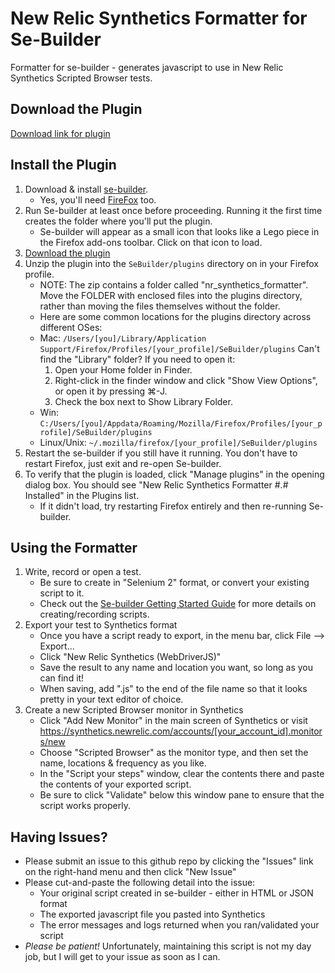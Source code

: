 New Relic Synthetics Formatter for Se-Builder
==============================

Formatter for se-builder - generates javascript to use in New Relic Synthetics Scripted Browser tests.

## Download the Plugin

[Download link for plugin](https://github.com/sschwartzman/newrelic-synthetics-sebuilder/blob/master/nr_synthetics_formatter.zip)

## Install the Plugin

1. Download & install [se-builder](http://sebuilder.github.io/se-builder/).
   * Yes, you'll need [FireFox](https://www.mozilla.org/en-US/firefox/new/) too.
2. Run Se-builder at least once before proceeding. Running it the first time creates the folder where you'll put the plugin.
   * Se-builder will appear as a small icon that looks like a Lego piece in the Firefox add-ons toolbar. Click on that icon to load.
3. [Download the plugin](https://github.com/sschwartzman/newrelic-synthetics-sebuilder/blob/master/nr_synthetics_formatter.zip)
4. Unzip the plugin into the `SeBuilder/plugins` directory on in your Firefox profile. 
   * NOTE: The zip contains a folder called "nr_synthetics_formatter". Move the FOLDER with enclosed files into the plugins directory, rather than moving the files themselves without the folder.
   * Here are some common locations for the plugins directory across different OSes:
   * Mac: `/Users/[you]/Library/Application Support/Firefox/Profiles/[your_profile]/SeBuilder/plugins`
     Can't find the "Library" folder? If you need to open it:
     1. Open your Home folder in Finder.
     2. Right-click in the finder window and click "Show View Options", or open it by pressing ⌘-J.
     3. Check the box next to Show Library Folder.
   * Win: `C:/Users/[you]/Appdata/Roaming/Mozilla/Firefox/Profiles/[your_profile]/SeBuilder/plugins`
   * Linux/Unix: `~/.mozilla/firefox/[your_profile]/SeBuilder/plugins`
5. Restart the se-builder if you still have it running. You don't have to restart Firefox, just exit and re-open Se-builder.
6. To verify that the plugin is loaded, click "Manage plugins" in the opening dialog box. You should see "New Relic Synthetics Formatter #.#  Installed" in the Plugins list.
   * If it didn't load, try restarting Firefox entirely and then re-running Se-builder.
   
## Using the Formatter

1. Write, record or open a test. 
   * Be sure to create in "Selenium 2" format, or convert your existing script to it.
   * Check out the [Se-builder Getting Started Guide](https://github.com/sebuilder/se-builder/wiki/Getting-Started#recording-your-first-script) for more details on creating/recording scripts.
2. Export your test to Synthetics format
   * Once you have a script ready to export, in the menu bar, click File --> Export...
   * Click "New Relic Synthetics (WebDriverJS)"
   * Save the result to any name and location you want, so long as you can find it! 
   * When saving, add ".js" to the end of the file name so that it looks pretty in your text editor of choice.
3. Create a new Scripted Browser monitor in Synthetics
   * Click "Add New Monitor" in the main screen of Synthetics or visit https://synthetics.newrelic.com/accounts/[your_account_id].monitors/new
   * Choose "Scripted Browser" as the monitor type, and then set the name, locations & frequency as you like.
   * In the "Script your steps" window, clear the contents there and paste the contents of your exported script.
   * Be sure to click "Validate" below this window pane to ensure that the script works properly.

## Having Issues?

* Please submit an issue to this github repo by clicking the "Issues" link on the right-hand menu and then click "New Issue"
* Please cut-and-paste the following detail into the issue:
  * Your original script created in se-builder - either in HTML or JSON format
  * The exported javascript file you pasted into Synthetics
  * The error messages and logs returned when you ran/validated your script
* *Please be patient!* Unfortunately, maintaining this script is not my day job, but I will get to your issue as soon as I can.